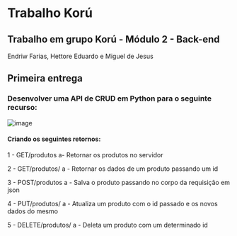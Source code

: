 # Trabalho Korú
## Trabalho em grupo Korú - Módulo 2 - Back-end

Endriw Farias,
Hettore Eduardo e
Miguel de Jesus

## Primeira entrega
### Desenvolver uma API de CRUD em Python para o seguinte recurso: 

![image](https://user-images.githubusercontent.com/24979432/234016621-74d29af8-be23-4d16-8050-a9358e1fa876.png)

#### Criando os seguintes retornos: <br>

1 - GET/produtos
  a- Retornar os produtos no servidor
  
2 - GET/produtos/<id>
  a - Retornar os dados de um produto passando um id
  
3 - POST/produtos
  a - Salva o produto passando no corpo da requisição em json

4 - PUT/produtos/<id>
  a - Atualiza um produto com o id passado e os novos dados do mesmo
  
5 - DELETE/produtos/<id>
  a - Deleta um produto com um determinado id

